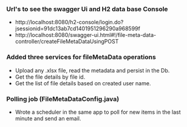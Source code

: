 ### Url's to see the swagger Ui and H2 data base Console ###
* http://localhost:8080/h2-console/login.do?jsessionid=91dc13ab7cd1401951296290a968599f
* http://localhost:8080/swagger-ui.html#!/file-meta-data-controller/createFileMetaDataUsingPOST

### Added three services for fileMetaData operations ###
* Upload any .xlsx file, read the metadata and persist in the Db.
* Get the file details by file id.
* Get the list of file details based on created user name.

### Polling job (FileMetaDataConfig.java) ###
* Wrote a scheduler in the same app to poll for new items in the last minute and send an email.